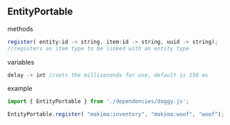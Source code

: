 ## EntityPortable
methods

```js
register( entity:id -> string, item:id -> string, uuid -> string);
//registers an item type to be linked with an entity type
```

variables

```js
delay -> int //sets the milliseconds for use, default is 250 ms
```

example
```js
import { EntityPortable } from './dependencies/doggy.js';

EntityPortable.register( "makima:inventory", "makima:woof", "woof");
``` 